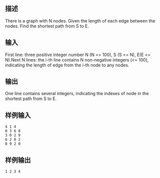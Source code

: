 ## 描述


There is a graph with N nodes. Given the length of each edge between the nodes. Find the shortest path from S to E.

## 输入


First line: three positive integer number N (N <= 100), S (S <= N), E(E <= N).Next N lines: the i-th line contains N non-negative integers (<= 100), indicating the length of edge from the i-th node to any nodes.

## 输出


One line contains several integers, indicating the indexes of node in the shortest path from S to E.

## 样例输入


```
4 1 4
0 3 6 8
3 0 2 9
6 2 0 2
8 9 2 0
```


## 样例输出


```
1 2 3 4
```


